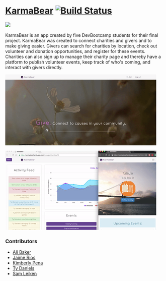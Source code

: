 # [KarmaBear](https://karmabear.herokuapp.com) [![Build Status](https://travis-ci.org/sleiken/karma-bear.svg?branch=master)](https://travis-ci.org/sleiken/karma-bear)

![](/public/images/kb_fb_login.gif)

KarmaBear is an app created by five DevBootcamp students for their final project. KarmaBear was created to connect charities and givers and to make giving easier. Givers can search for charities by location, check out volunteer and donation opportunities, and register for these events. Charities can also sign up to manage their charity page and thereby have a platform to publish volunteer events, keep track of who's coming, and interact with givers directly.

![](/public/images/kb_search.gif)

![](/public/images/kb_notifications.gif)

### Contributors
* [Ali Baker](https://github.com/thealicat13)
* [Jaime Rios](https://github.com/jaimejrios)
* [Kimberly Pena](https://github.com/KimmyP23)
* [Ty Daniels](https://github.com/tdangles81)
* [Sam Leiken](https://github.com/sleiken)
